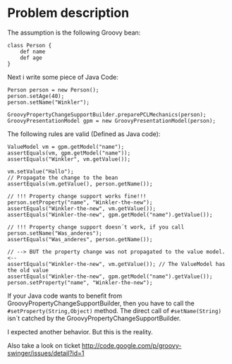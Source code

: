 # Problem description #

The assumption is the following Groovy bean:
```
class Person {
    def name
    def age
}
```

Next i write some piece of Java Code:
```
Person person = new Person();
person.setAge(40);
person.setName("Winkler");

GroovyPropertyChangeSupportBuilder.preparePCLMechanics(person);
GroovyPresentationModel gpm = new GroovyPresentationModel(person);
```

The following rules are valid (Defined as Java code):
```
ValueModel vm = gpm.getModel("name");
assertEquals(vm, gpm.getModel("name"));
assertEquals("Winkler", vm.getValue());

vm.setValue("Hallo");
// Propagate the change to the bean
assertEquals(vm.getValue(), person.getName());

// !!! Property change support works fine!!!
person.setProperty("name", "Winkler-the-new");
assertEquals("Winkler-the-new", vm.getValue());
assertEquals("Winkler-the-new", gpm.getModel("name").getValue());
		
// !!! Property change support doesn´t work, if you call
person.setName("Was_anderes");
assertEquals("Was_anderes", person.getName());

// --> BUT the property change was not propagated to the value model. <--
assertEquals("Winkler-the-new", vm.getValue()); // The ValueModel has the old value
assertEquals("Winkler-the-new", gpm.getModel("name").getValue());
person.setProperty("name", "Winkler-the-new");
```

If your Java code wants to benefit from GroovyPropertyChangeSupportBuilder, then you have to call the `#setProperty(String,Object)` method. The direct call of `#setName(String)` isn´t catched by the GroovyPropertyChangeSupportBuilder.

I expected another behavior. But this is the reality.

Also take a look on ticket http://code.google.com/p/groovy-swinger/issues/detail?id=1